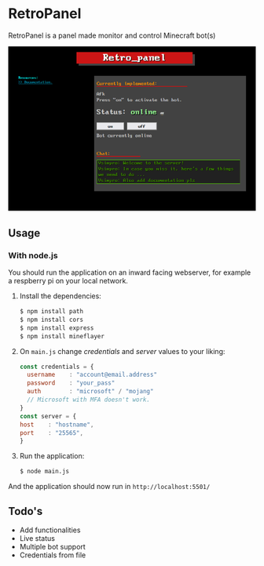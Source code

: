 # RetroPanel
RetroPanel is a panel made monitor and control Minecraft bot(s)

![alt text](https://github.com/Vsimpro/retropanel/blob/main/images/UI.png)

## Usage

### With node.js

You should run the application on an inward facing webserver, for example a respberry pi on your local network.


1. Install the dependencies:

    ```sh
    $ npm install path
    $ npm install cors
    $ npm install express
    $ npm install mineflayer
    ```

2. On `main.js` change _credentials_ and _server_ values to your liking:

    ```js
    const credentials = {
      username    : "account@email.address"
      password    : "your_pass"
      auth        : "microsoft" / "mojang" 
      // Microsoft with MFA doesn't work.
    }
    const server = {
    host    : "hostname",
    port    : "25565",
    }
    ```
    
3. Run the application:

    ```sh
    $ node main.js
    ```
 And the application should now run in `http://localhost:5501/`
 
## Todo's
- Add functionalities
- Live status
- Multiple bot support
- Credentials from file
